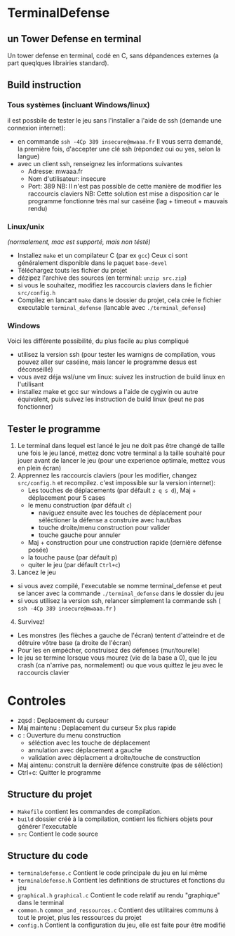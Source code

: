 # TerminalDefense
## un Tower Defense en terminal

Un tower defense en terminal, codé en C, sans dépandences externes (a part queqlques librairies standard).

## Build instruction
### Tous systèmes (incluant Windows/linux)
il est possbile de tester le jeu sans l'installer a l'aide de ssh (demande une connexion internet):
 - en commande `ssh -4Cp 389 insecure@mwaaa.fr`
    Il vous serra demandé, la première fois, d'accepter une clé ssh (répondez oui ou yes, selon la langue)
 - avec un client ssh, renseignez les informations suivantes
   - Adresse: mwaaa.fr
   - Nom d'utilisateur: insecure
   - Port: 389
NB: Il n'est pas possible de cette manière de modifier les raccourcis claviers
NB: Cette solution est mise a disposition car le programme fonctionne très mal sur caséine (lag + timeout + mauvais rendu)
### Linux/unix
 _(normalement, mac est supporté, mais non tésté)_
 - Installez `make` et un compilateur C (par ex `gcc`)
    Ceux ci sont généralement disponible dans le paquet `base-devel`
 - Téléchargez touts les fichier du projet
 - dézipez l'archive des sources (en terminal: `unzip src.zip`)
 - si vous le souhaitez, modifiez les raccourcis claviers dans le fichier `src/config.h`
 - Compilez en lancant `make` dans le dossier du projet, cela crée le fichier executable `terminal_defense` (lancable avec `./terminal_defense`)
### Windows
 Voici les différente possibilité, du plus facile au plus compliqué
 - utilisez la version ssh (pour tester les warnigns de compilation, vous pouvez aller sur caséine, mais lancer le programme desus est déconséillé)
 - vous avez déja wsl/une vm linux: suivez les instruction de build linux en l'utilisant
 - installez make et gcc sur windows a l'aide de cygiwin ou autre équivalent, puis suivez les instruction de build linux (peut ne pas fonctionner)

## Tester le programme

1) Le terminal dans lequel est lancé le jeu ne doit pas être changé de taille une fois le jeu lancé, mettez donc votre terminal
    a la taille souhaité pour jouer avant de lancer le jeu (pour une experience optimale, mettez vous en plein écran)
2) Apprennez les raccourcis claviers (pour les modifier, changez `src/config.h` et recompilez. c'est impossible sur la version internet):
    - Les touches de déplacements (par défault `z q s d`), Maj + déplacement pour 5 cases
    - le menu construction (par défault `c`)
      - naviguez ensuite avec les touches de déplacement pour séléctioner la défense a construire avec haut/bas
      - touche droite/menu construction pour valider
      - touche gauche pour annuler
    - Maj + construction pour une construction rapide (dernière défense posée)
    - la touche pause (par défault p)
    - quiter le jeu (par défault `Ctrl+c`)
3) Lancez le jeu
 - si vous avez compilé, l'executable se nomme terminal_defense et peut se lancer avec la commande `./terminal_defense` dans le dossier du jeu
 - si vous utilisez la version ssh, relancer simplement la commande ssh ( ` ssh -4Cp 389 insecure@mwaaa.fr ` )
4) Survivez!
 - Les monstres (les flèches a gauche de l'écran) tentent d'atteindre et de détruire vôtre base (a droite de l'écran)
 - Pour les en empécher, construisez des défenses (mur/tourelle)
 - le jeu se termine lorsque vous mourez (vie de la base a 0),
 que le jeu crash (ca n'arrive pas, normalement) ou que vous quittez le jeu avec le raccourcis clavier

# Controles

* zqsd : Deplacement du curseur
* Maj maintenu : Deplacement du curseur 5x plus rapide
* c : Ouverture du menu construction
  - séléction avec les touche de déplacement
  - annulation avec déplacement a gauche
  - validation avec déplacment a droite/touche de construction
* Maj aintenu: construit la dernière défence construite (pas de séléction)
* Ctrl+c: Quitter le programme

## Structure du projet

* `Makefile` contient les commandes de compilation.
* `build` dossier créé à la compilation, contient les fichiers objets pour générer l'executable
* `src` Contient le code source

## Structure du code

* `terminaldefense.c` Contient le code principale du jeu en lui même
* `terminaldefense.h` Contient les definitions de structures et fonctions du jeu
* `graphical.h` `graphical.c` Contient le code relatif au rendu "graphique" dans le terminal
* `common.h` `common_and_ressources.c` Contient des utilitaires communs à tout le projet, plus les ressources du projet
* `config.h` Contient la configuration du jeu, elle est faite pour être modifié
